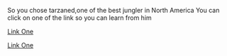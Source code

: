 So you chose tarzaned,one of the best jungler in North America
You can click on one of the link so you can learn from him

[Link One](https://www.youtube.com/watch?v=HaOl0EsuCEw)

[Link One](https://www.youtube.com/watch?v=g0XGWD50XBQ)
